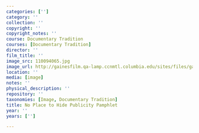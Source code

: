 ```yaml
---
categories: ['']
category: ''
collection: ''
copyright: ''
copyright_notes: ''
course: Documentary Tradition
courses: [Documentary Tradition]
director: ''
film_title: ''
image_src: 110094065.jpg
image_url: http://gainesfilm.qa-lamp.ccnmtl.columbia.edu/sites/files/gainesfilm/images/110094065.jpg
location: ''
media: [image]
notes: ''
physical_description: ''
repository: ''
taxonomies: [Image, Documentary Tradition]
title: No Place to Hide Publicity Pamphlet
year: ''
years: ['']

---
```

